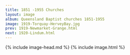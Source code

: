```yaml
---
title: 1851 -1955 Churches
layout: image
album: Queensland Baptist churches 1851-1955
image: 1919-Torquay-HerveyBay.jpg
prev: 1919-Newmarket-Grange.html
next: 1920-Lindum.html
---
```

 {% include image-head.md %}
{% include image.html %}